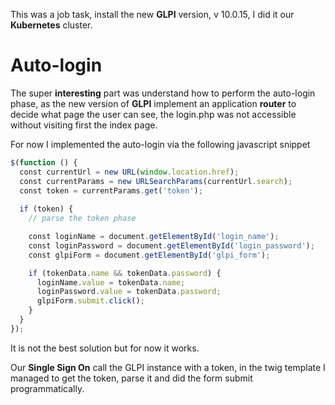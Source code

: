 This was a job task, install the new **GLPI** version, v 10.0.15, I did it our **Kubernetes** cluster.

# Auto-login

The super **interesting** part was understand how to perform the auto-login phase, as the new version of **GLPI** implement an application **router** to decide what page the user can see, the login.php was not accessible without visiting first the index page.

For now I implemented the auto-login via the following javascript snippet

```javascript
$(function () {
  const currentUrl = new URL(window.location.href);
  const currentParams = new URLSearchParams(currentUrl.search);
  const token = currentParams.get('token');
  
  if (token) {
    // parse the token phase

    const loginName = document.getElementById('login_name');
    const loginPassword = document.getElementById('login_password');
    const glpiForm = document.getElementById('glpi_form');

    if (tokenData.name && tokenData.password) {
      loginName.value = tokenData.name;
      loginPassword.value = tokenData.password;
      glpiForm.submit.click();
    }
  }
});
```

It is not the best solution but for now it works.

Our **Single Sign On** call the GLPI instance with a token, in the twig template I managed to get the token, parse it and did the form submit programmatically.
